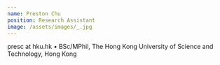 ```yaml
---
name: Preston Chu
position: Research Assistant
image: /assets/images/_.jpg
---
```

presc at hku.hk
• BSc/MPhil, The Hong Kong University of Science and Technology, Hong Kong
